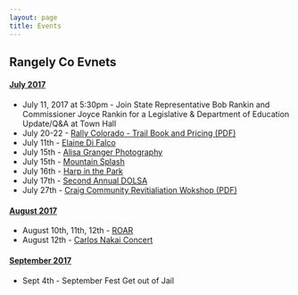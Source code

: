 ```yaml
---
layout: page
title: Events
---
```


<h2>Rangely Co Evnets</h2>

<div class="panel-group" id="accordion" role="tablist" aria-multiselectable="true">
  <div class="panel panel-default">
    <div class="panel-heading" role="tab" id="headingOne">
      <h4 class="panel-title">
        <a role="button" data-toggle="collapse" data-parent="#accordion" href="#collapseOne" aria-expanded="true" aria-controls="collapseOne">
          July 2017
        </a>
      </h4>
    </div>
    <div id="collapseOne" class="panel-collapse collapse in" role="tabpanel" aria-labelledby="headingOne">
      <div class="panel-body">
        <ul>
          <li>July 11, 2017 at 5:30pm - Join State Representative Bob Rankin and Commissioner Joyce Rankin for a Legislative & Department of Education Update/Q&A at Town Hall</li>
          <li>July 20-22 - <a href="{{site.url}}/doc/ROARADS.pdf" title="Download: Trail Book and Pricing">Rally Colorado - Trail Book and Pricing (PDF)</a></li>
          <li>July 11th - <a href="https://tanksounds.org/season-two-at-the-tank/" target="blank" title="Elaine Di Falco">Elaine Di Falco</a></li>
          <li>July 15th - <a href="{{site.url}}/doc/AlisaOH.pdf" title="Download: Alisa Granger Photography">Alisa Granger Photography</a></li>
          <li>July 15th - <a href="{{site.url}}/doc/COMtSplash.pdf" title="Download: Mountain Splash">Mountain Splash</a></li>
          <li>July 16th - <a href="https://tanksounds.org/season-two-at-the-tank/" target="blank" title="Harp in the Park">Harp in the Park</a></li>
          <li>July 17th - <a href="https://tanksounds.org/season-two-at-the-tank/" target="blank" title="Second Annual DOLSA">Second Annual DOLSA</a></li>
          <li>July 27th - <a href="{{site.url}}/doc/CraigWorkshopflyer6-19.pdf" title="Download: Craig Community Revitialiation Wokshop">Craig Community Revitialiation Wokshop (PDF)</a></li>
        </ul>
      </div>
    </div>
  </div>
  <div class="panel panel-default">
    <div class="panel-heading" role="tab" id="headingTwo">
      <h4 class="panel-title">
        <a class="collapsed" role="button" data-toggle="collapse" data-parent="#accordion" href="#collapseTwo" aria-expanded="false" aria-controls="collapseTwo">
          August 2017
        </a>
      </h4>
    </div>
    <div id="collapseTwo" class="panel-collapse collapse" role="tabpanel" aria-labelledby="headingTwo">
      <div class="panel-body">
        <ul>
          <li>August 10th, 11th, 12th - <a href="{{site.url}}/doc/ROAR.pdf" title="Download: ROAR">ROAR</a></li>
          <li>August 12th - <a href="https://tanksounds.org/season-two-at-the-tank/" target="blank" title="Carlos Nakai Concert">Carlos Nakai Concert</a></li>
        </ul>
      </div>
    </div>
  </div>
  <div class="panel panel-default">
    <div class="panel-heading" role="tab" id="headingThree">
      <h4 class="panel-title">
        <a class="collapsed" role="button" data-toggle="collapse" data-parent="#accordion" href="#collapseThree" aria-expanded="false" aria-controls="collapseThree">
          September 2017
        </a>
      </h4>
    </div>
    <div id="collapseThree" class="panel-collapse collapse" role="tabpanel" aria-labelledby="headingThree">
      <div class="panel-body">
        <ul>
          <li>Sept 4th - September Fest Get out of Jail</li>
        </ul>
      </div>
    </div>
  </div>
</div>
